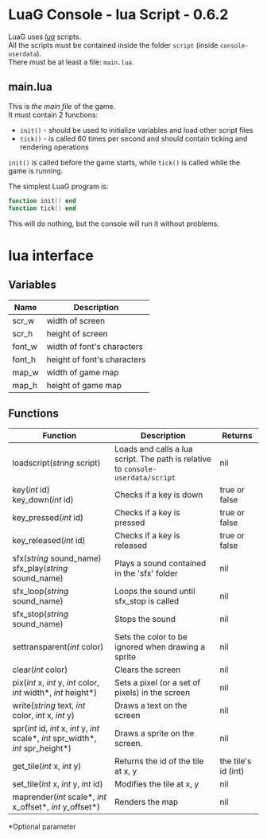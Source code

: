 # LuaG Console - lua Script - 0.6.2

LuaG uses [*lua*](https://www.lua.org/) scripts.  
All the scripts must be contained inside the folder `script` (inside `console-userdata`).  
There must be at least a file: `main.lua`.

## main.lua
This is *the main file* of the game.  
It must contain 2 functions:
- `init()` - should be used to initialize variables and load other script files
- `tick()` - is called 60 times per second and should contain ticking and rendering operations

`init()` is called before the game starts, while `tick()` is called while the game is running.

The simplest LuaG program is:  
```lua
function init() end
function tick() end
```

This will do nothing, but the console will run it without problems.

# lua interface

## Variables
| Name   | Description                 |
| ------ | --------------------------- |
| scr_w  | width of screen             |
| scr_h  | height of screen            |
| font_w | width of font's characters  |
| font_h | height of font's characters |
| map_w  | width of game map           |
| map_h  | height of game map          |

## Functions

| Function | Description | Returns |
| --- | --- | --- |
| loadscript(*string* script) | Loads and calls a lua script. The path is relative to `console-userdata/script` | nil |
| key(*int* id) <br> key_down(*int* id) | Checks if a key is down | true or false |
| key_pressed(*int* id) | Checks if a key is pressed | true or false |
| key_released(*int* id) | Checks if a key is released | true or false |
| sfx(*string* sound_name) <br> sfx_play(*string* sound_name) | Plays a sound contained in the 'sfx' folder | nil |
| sfx_loop(*string* sound_name) | Loops the sound until sfx_stop is called | nil |
| sfx_stop(*string* sound_name) | Stops the sound | nil |
| settransparent(*int* color) | Sets the color to be ignored when drawing a sprite | nil |
| clear(*int* color) | Clears the screen | nil |
| pix(*int* x, *int* y, *int* color, *int* width*, *int* height*) | Sets a pixel (or a set of pixels) in the screen | nil |
| write(*string* text, *int* color, *int* x, *int* y) | Draws a text on the screen | nil |
| spr(*int* id, *int* x, *int* y, *int* scale*, *int* spr_width*, *int* spr_height*) | Draws a sprite on the screen. | nil |
| get_tile(*int* x, *int* y) | Returns the id of the tile at x, y | the tile's id (int) |
| set_tile(*int* x, *int* y, *int* id) | Modifies the tile at x, y | nil |
| maprender(*int* scale*, *int* x_offset*, *int* y_offset*) | Renders the map | nil |

*Optional parameter
